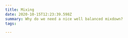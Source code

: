 ```yaml
---
title: Mixing
date: 2020-10-15T12:23:39.598Z
summary: Why do we need a nice well balanced mixdown?
tags:

---
```

